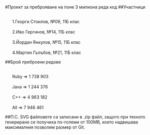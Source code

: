 #Проект за преброяване на поне 3 милиона реда код
##Участници
<ul>
<br>1.Георги Стоилов, №09, 11Б клас</br>
<br>2.Иво Гергинов, №14, 11Б клас</br>
<br>3.Йордан Янкулов, №15, 11Б клас</br>
<br>4.Мартин Гълъбов, №21, 11Б клас</br>
</ul>
##Брой преброени редове
<ul>
<br>Ruby => 1 738 903</br>
<br>Java => 1 244 376</br>
<br>C++ => 4 963 182</br>
<br>All => 7 946 461</br>
</ul>
##П.С.
SVG файловете са записани в .zip файл, защото при тяхното генериране се получиха по-големи от 100MB, което надвишава максималния позволим размер от Git.

